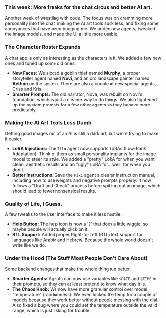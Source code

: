 ### This week: More freaks for the chat circus and better AI art.

Another week of wrestling with code. The focus was on cramming more personality into the chat, making the AI art tools suck less, and fixing some annoyances that have been bugging me. We added new agents, tweaked the image models, and made the UI a little more usable.

### The Character Roster Expands

A chat app is only as interesting as the characters in it. We added a few new ones and tuned up some old ones.

*   **New Faces:** We sicced a goblin thief named **Murphy**, a proper storyteller agent named **Novi**, and an orc landscape painter named **Aethon** on the system. There are also a couple of new special agents, Criss and Kris.
*   **Smarter Prompts:** The old narrator, Nova, was rebuilt on Novi's foundation, which is just a cleaner way to do things. We also tightened up the system prompts for a few other agents so they behave more predictably.

### Making the AI Art Tools Less Dumb

Getting good images out of an AI is still a dark art, but we're trying to make it easier.

*   **LoRA Injections:** The `Illu` agent now supports LoRAs (Low-Rank Adaptation). Think of them as small personality implants for the image model to steer its style. We added a "pretty" LoRA for when you want clean, aesthetic results and an "ugly" LoRA for... well, for when you don't.
*   **Better Instructions:** Gave the `Pixi` agent a clearer instruction manual, including how to use weights and negative prompts properly. It now follows a "Draft and Check" process before spitting out an image, which should lead to fewer nonsensical results.

### Quality of Life, I Guess.

A few tweaks to the user interface to make it less hostile.

*   **Help Button:** The help icon is now a '?' that does a little wiggle, so maybe people will actually click on it.
*   **RTL Support:** Added proper Right-to-Left (RTL) text support for languages like Arabic and Hebrew. Because the whole world doesn't write like we do.

### Under the Hood (The Stuff Most People Don't Care About)

Some backend changes that make the whole thing run better.

*   **Smarter Agents:** Agents can now use variables like `$DATE` and `$TIME` in their prompts, so they can at least pretend to know what day it is.
*   **The Chaos Knob:** We now have more granular control over model "temperature" (randomness). We even locked the temp for a couple of models because they work better without people messing with the dial. Also fixed a bug where you could set the temperature outside the valid range, which is just asking for trouble.
